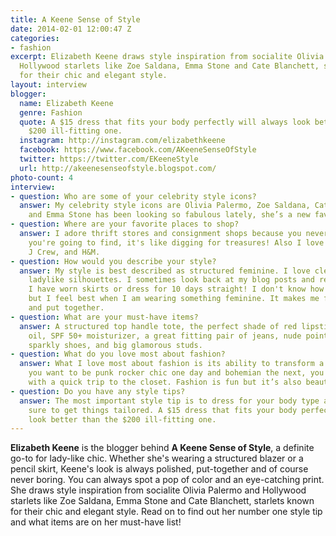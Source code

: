 ```yaml
---
title: A Keene Sense of Style
date: 2014-02-01 12:00:47 Z
categories:
- fashion
excerpt: Elizabeth Keene draws style inspiration from socialite Olivia Palermo and
  Hollywood starlets like Zoe Saldana, Emma Stone and Cate Blanchett, starlets known
  for their chic and elegant style.
layout: interview
blogger:
  name: Elizabeth Keene
  genre: Fashion
  quote: A $15 dress that fits your body perfectly will always look better than the
    $200 ill-fitting one.
  instagram: http://instagram.com/elizabethkeene
  facebook: https://www.facebook.com/AKeeneSenseOfStyle
  twitter: https://twitter.com/EKeeneStyle
  url: http://akeenesenseofstyle.blogspot.com/
photo-count: 4
interview:
- question: Who are some of your celebrity style icons?
  answer: My celebrity style icons are Olivia Palermo, Zoe Saldana, Cate Blanchett
    and Emma Stone has been looking so fabulous lately, she’s a new fave.
- question: Where are your favorite places to shop?
  answer: I adore thrift stores and consignment shops because you never know what
    you're going to find, it's like digging for treasures! Also I love Zara, ASOS,
    J Crew, and H&M.
- question: How would you describe your style?
  answer: My style is best described as structured feminine. I love clean lines and
    ladylike silhouettes. I sometimes look back at my blog posts and realize that
    I have worn skirts or dress for 10 days straight! I don't know how it happens,
    but I feel best when I am wearing something feminine. It makes me feel more confident
    and put together.
- question: What are your must-have items?
  answer: A structured top handle tote, the perfect shade of red lipstick, cuticle
    oil, SPF 50+ moisturizer, a great fitting pair of jeans, nude pointy toe pumps,
    sparkly shoes, and big glamorous studs.
- question: What do you love most about fashion?
  answer: What I love most about fashion is its ability to transform a person. If
    you want to be punk rocker chic one day and bohemian the next, you can do that
    with a quick trip to the closet. Fashion is fun but it’s also beautiful and inspiring.
- question: Do you have any style tips?
  answer: The most important style tip is to dress for your body type and to make
    sure to get things tailored. A $15 dress that fits your body perfectly will always
    look better than the $200 ill-fitting one.
---
```


**Elizabeth Keene** is the blogger behind **A Keene Sense of Style**, a definite go-to for lady-like chic. Whether she's wearing a structured blazer or a pencil skirt, Keene's look is always polished, put-together and of course never boring. You can always spot a pop of color and an eye-catching print. She draws style inspiration from socialite Olivia Palermo and Hollywood starlets like Zoe Saldana, Emma Stone and Cate Blanchett, starlets known for their chic and elegant style. Read on to find out her number one style tip and what items are on her must-have list!
